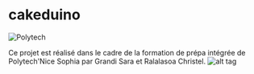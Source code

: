 # cakeduino
![Polytech](http://www.polytechnice.fr/jahia/jsp/jahia/templates/inc/img/polytech_nice-sophia.png)

Ce projet est réalisé dans le cadre de la formation de prépa intégrée de Polytech'Nice Sophia par Grandi Sara et Ralalasoa Christel.
![alt tag](https://www.themadeco.fr/img/scenes/29-scene_v2.jpg)
